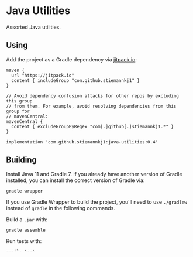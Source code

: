 # Java Utilities

Assorted Java utilities.

## Using

Add the project as a Gradle dependency via [jitpack.io](https://jitpack.io/):

```
maven {
  url "https://jitpack.io" 
  content { includeGroup "com.github.stiemannkj1" }
}

// Avoid dependency confusion attacks for other repos by excluding this group
// from them. For example, avoid resolving dependencies from this group for
// mavenCentral:
mavenCentral {
  content { excludeGroupByRegex "com[.]github[.]stiemannkj1.*" }
}

implementation 'com.github.stiemannkj1:java-utilities:0.4'
```

## Building

Install Java 11 and Gradle 7. If you already have another version of Gradle
installed, you can install the correct version of Gradle via:

```
gradle wrapper
```

If you use Gradle Wrapper to build the project, you'll need to use `./gradlew`
instead of `gradle` in the following commands.

Build a `.jar` with:

```
gradle assemble
```

Run tests with:

```
gradle test
```

Format source with:

```
gradle spotlessApply
```

Run all checks and tests with:

```
gradle check
```

## License

[Apache License Version 2.0](./LICENSE.txt)
